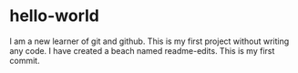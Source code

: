 # hello-world
I am a new learner of git and github.
This is my first project without writing 
any code. I have created a beach named
readme-edits. This is my first commit.
